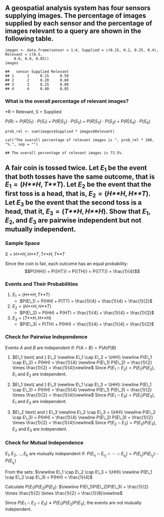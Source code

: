 ## A geospatial analysis system has four sensors supplying images. The percentage of images supplied by each sensor and the percentage of images relevant to a query are shown in the following table.

    images <- data.frame(sensor = 1:4, Supplied = c(0.15, 0.2, 0.25, 0.4), Relevant = c(0.5,
        0.6, 0.8, 0.85))
    images

    ##   sensor Supplied Relevant
    ## 1      1     0.15     0.50
    ## 2      2     0.20     0.60
    ## 3      3     0.25     0.80
    ## 4      4     0.40     0.85

### What is the overall percentage of relevant images?

\*R = Relevant, S = Supplied

*P*(*R*) = *P*(*R*|*S*<sub>1</sub>) ⋅ *P*(*S*<sub>1</sub>) + *P*(*R*|*S*<sub>2</sub>) ⋅ *P*(*S*<sub>2</sub>) + *P*(*R*|*S*<sub>3</sub>) ⋅ *P*(*S*<sub>3</sub>) + *P*(*R*|*S*<sub>4</sub>) ⋅ *P*(*S*<sub>4</sub>)

    prob_rel <- sum(images$Supplied * images$Relevant)

    cat("The overall percentage of relevant images is ", prob_rel * 100, "%.", sep = "")

    ## The overall percentage of relevant images is 73.5%.

## A fair coin is tossed twice. Let *E*<sub>1</sub> be the event that both tosses have the same outcome, that is *E*<sub>1</sub> = (*H**H*, *T**T*). Let *E*<sub>2</sub> be the event that the first toss is a head, that is, *E*<sub>2</sub> = (*H**H*, *H**T*). Let *E*<sub>3</sub> be the event that the second toss is a head, that it, *E*<sub>3</sub> = (*T**H*, *H**H*). Show that *E*<sub>1</sub>, *E*<sub>2</sub>, and *E*<sub>3</sub> are pairwise independent but not mutually independent.

### Sample Space

*S* = *H**H*, *H**T*, *T**H*, *T**T*

Since the coin is fair, each outcome has an equal probability:
$$P({HH}) = P({HT}) = P({TH}) = P({TT}) = \frac{1}{4}$$

### Events and Their Probabilities

1.  *E*<sub>1</sub> = (*H**H*, *T**T*)
    -   $P(E\_1) = P(HH) + P(TT) = \frac{1}{4} + \frac{1}{4} = \frac{1}{2}$
2.  *E*<sub>2</sub> = (*H**H*, *H**T*)
    -   $P(E\_2) = P(HH) + P(HT) = \frac{1}{4} + \frac{1}{4} = \frac{1}{2}$
3.  *E*<sub>3</sub> = (*T**H*, *H**H*)
    -   $P(E\_3) = P(TH) + P(HH) = \frac{1}{4} + \frac{1}{4} = \frac{1}{2}$

### Check for Pairwise Independence

Events *A* and *B* are independent if:
*P*(*A* ∩ *B*) = *P*(*A*)*P*(*B*)

1.  $E\_1 \text{ and } E\_2 \newline E\_1 \cap E\_2 = \\HH\\ \newline  P(E\_1 \cap E\_2) = P(HH) = \frac{1}{4} \newline P(E\_1) P(E\_2) = \frac{1}{2} \times \frac{1}{2} = \frac{1}{4}\newline$
    Since
    *P*(*E*<sub>1</sub> ∩ *E*<sub>2</sub>) = *P*(*E*<sub>1</sub>)*P*(*E*<sub>2</sub>),
    *E*<sub>1</sub> and *E*<sub>2</sub> are independent.

2.  $E\_1 \text{ and } E\_3 \newline E\_1 \cap E\_3 = \\HH\\ \newline  P(E\_1 \cap E\_3) = P(HH) = \frac{1}{4} \newline P(E\_1) P(E\_3) = \frac{1}{2} \times \frac{1}{2} = \frac{1}{4}\newline$
    Since
    *P*(*E*<sub>1</sub> ∩ *E*<sub>3</sub>) = *P*(*E*<sub>1</sub>)*P*(*E*<sub>3</sub>),
    *E*<sub>1</sub> and *E*<sub>3</sub> are independent.

3.  $E\_2 \text{ and } E\_3 \newline E\_2 \cap E\_3 = \\HH\\ \newline  P(E\_2 \cap E\_3) = P(HH) = \frac{1}{4} \newline P(E\_2) P(E\_3) = \frac{1}{2} \times \frac{1}{2} = \frac{1}{4}\newline$
    Since
    *P*(*E*<sub>2</sub> ∩ *E*<sub>3</sub>) = *P*(*E*<sub>2</sub>)*P*(*E*<sub>3</sub>),
    *E*<sub>2</sub> and *E*<sub>3</sub> are independent.

### Check for Mutual Independence

*E*<sub>1</sub>, *E*<sub>2</sub>, …, *E*<sub>*k*</sub> are mutually
independent if:
*P*(*E*<sub>*i*<sub>1</sub></sub> ∩ *E*<sub>*i*<sub>2</sub></sub> ∩ ⋯ ∩ *E*<sub>*i*<sub>*k*</sub></sub>) = *P*(*E*<sub>*i*<sub>1</sub></sub>)*P*(*E*<sub>*i*<sub>2</sub></sub>)⋯*P*(*E*<sub>*i*<sub>*k*</sub></sub>)

From the sets:
$\newline E\_1 \cap E\_2 \cap E\_3 = \\HH\\ \newline P(E\_1 \cap E\_2 \cap E\_3) = P(HH) = \frac{1}{4}$

Calculate *P*(*E*<sub>1</sub>)*P*(*E*<sub>2</sub>)*P*(*E*<sub>3</sub>):
$\newline P(E\_1)P(E\_2)P(E\_3) = \frac{1}{2} \times \frac{1}{2} \times \frac{1}{2} = \frac{1}{8}\newline$

Since
*P*(*E*<sub>1</sub> ∩ *E*<sub>2</sub> ∩ *E*<sub>3</sub>) ≠ *P*(*E*<sub>1</sub>)*P*(*E*<sub>2</sub>)*P*(*E*<sub>3</sub>),
the events are not mutually independent.
